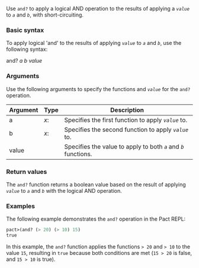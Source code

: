 Use `and?` to apply a logical AND operation to the results of applying a *`value`* to *`a`* and *`b`*, with short-circuiting.

### Basic syntax

To apply logical 'and' to the results of applying *`value`* to *`a`* and *`b`*, use the following syntax:

and? *a* *b* *value*

### Arguments

Use the following arguments to specify the functions and *`value`* for the `and?` operation.

| Argument | Type | Description |
| --- | --- | --- |
| a | *x*:<r> | Specifies the first function to apply *`value`* to. |
| b | *x*:<r> | Specifies the second function to apply *`value`* to. |
| value | *<r>* | Specifies the value to apply to both *`a`* and *`b`* functions. |

### Return values

The `and?` function returns a boolean value based on the result of applying *`value`* to *`a`* and *`b`* with the logical AND operation.

### Examples

The following example demonstrates the `and?` operation in the Pact REPL:

```lisp
pact>(and? (> 20) (> 10) 15)
true
```

In this example, the `and?` function applies the functions `> 20` and `> 10` to the value `15`, resulting in `true` because both conditions are met (`15 > 20` is false, and `15 > 10` is true).
